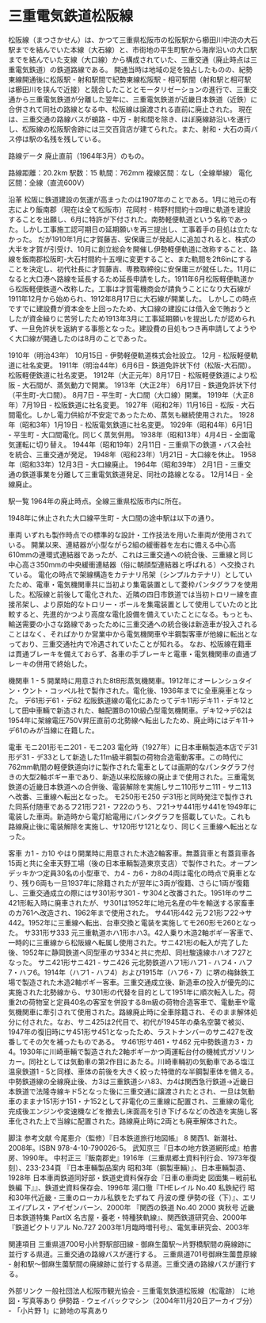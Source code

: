 # 三重電気鉄道松阪線

松阪線（まつさかせん）は、かつて三重県松阪市の松阪駅から櫛田川中流の大石駅までを結んでいた本線（大石線）と、市街地の平生町駅から海岸沿いの大口駅までを結んでいた支線（大口線）から構成されていた、三重交通（廃止時点は三重電気鉄道）の鉄道路線である。
開通当時は地域の足を独占したものの、紀勢東線開通後に松阪駅 - 射和駅間で紀勢東線松阪駅 - 相可駅間（射和駅と相可駅は櫛田川を挟んで近接）と競合したこととモータリゼーションの進行で、三重交通から三重電気鉄道が分離した翌年に、三重電気鉄道が近畿日本鉄道（近鉄）に合併されて同社の路線となる中、松阪線は譲渡される直前に廃止された。
現在は、三重交通の路線バスが蛸路 - 中万 - 射和間を除き、ほぼ廃線跡沿いを運行し、松阪線の松阪駅舎跡には三交百貨店が建てられた。また、射和・大石の両バス停は駅の名残を残している。

路線データ
廃止直前（1964年3月）のもの。

路線距離：20.2km
駅数：15
軌間：762mm
複線区間：なし（全線単線）
電化区間：全線（直流600V）

沿革
松阪に鉄道建設の気運が高まったのは1907年のことである。1月に地元の有志により飯南郡（現在は全て松阪市）花岡村 - 柿野村間約十四哩に軌道を建設することを出願し、6月に特許が下付された。南勢軽便軌道という名称であった。しかし工事施工認可期日の延期願いを再三提出し、工事着手の目処は立たなかった。
だが1910年1月に才賀藤吉、安保庸三が発起人に追加されると、株式の大半を才賀が引受け、10月に創立総会を開催し伊勢軽便軌道に改称すること、路線を飯南郡松阪町-大石村間約十五哩に変更すること、また軌間を2ft6inにすることを決定し、初代社長に才賀藤吉、専務取締役に安保庸三が就任した。11月になると大口港へ路線を延長するため延長申請をした。1911年6月松阪軽便軌道から松阪軽便鉄道へ改称した。工事は才賀電機商会が請負うことになり大石線が1911年12月から始められ、1912年8月17日に大石線が開業した。
しかしこの時点ですでに建設費が資本金を上回ったため、大口線の建設には借入金で賄おうとしたが資金繰りに苦労したため1913年3月に工事延期願いを提出したが認められず、一旦免許状を返納する事態となった。建設費の目処もつき再申請してようやく大口線が開通したのは8月のことであった。

1910年（明治43年）
10月15日 - 伊勢軽便軌道株式会社設立。
12月 - 松阪軽便軌道に社名変更。
1911年（明治44年）6月6日 - 鉄道免許状下付（松阪-大石間）。松阪軽便鉄道に社名変更。
1912年（大正元年）8月17日 - 松阪軽便鉄道により松阪 - 大石間が、蒸気動力で開業。
1913年（大正2年）
6月17日 - 鉄道免許状下付（平生町-大口間）。
8月7日 - 平生町 - 大口間（大口線）開業。
1919年（大正8年）7月19日 - 松阪鉄道に社名変更。
1927年（昭和2年）11月16日 - 松阪 - 大石間電化。しかし電力供給が不安定であったため、蒸気も継続使用された。
1928年（昭和3年）1月19日 - 松阪電気鉄道に社名変更。
1929年（昭和4年）6月1日 - 平生町 - 大口間電化。同じく蒸気併用。
1938年（昭和13年）4月4日 - 全面電気運転に切り替え。
1944年（昭和19年）2月11日 - 三重県下の鉄道・バス会社を統合、三重交通が発足。
1948年（昭和23年）1月21日 - 大口線を休止。
1958年（昭和33年）12月3日 - 大口線廃止。
1964年（昭和39年）
2月1日 - 三重交通の鉄道事業を分離して三重電気鉄道発足、同社の路線となる。
12月14日 - 全線廃止。

駅一覧
1964年の廃止時点。全線三重県松阪市内に所在。

1948年に休止された大口線平生町 - 大口間の途中駅は以下の通り。

車両
いずれも製作時点での標準的な設計・工作技法を用いた車両が使用されている。
開業以来、連結器が小型ながら2組の緩衝器を左右に備える中心高610mmの連環式連結器であったが、これは三重交通への統合後、三重線と同じ中心高さ350mmの中央緩衝連結器（俗に朝顔型連結器と呼ばれる）へ交換されている。
電化の時点で架線構造をカテナリ吊架（シンプルカテナリ）としていたため、電車・電気機関車共に当初より集電装置として菱枠パンタグラフを使用した。松阪線と前後して電化された、近隣の四日市鉄道では当初トロリー線を直接吊架し、より原始的なトロリー・ポールを集電装置として使用していたのと比較すると、先進的かつより高度な電化設備を備えていたことになる。もっとも、輸送需要の小さな路線であったために三重交通への統合後は新造車が投入されることはなく、そればかりか営業中から電気機関車や半鋼製客車が他線に転出となっており、三重交通社内で冷遇されていたことが知れる。
なお、松阪線在籍車は貫通ブレーキを備えておらず、各車の手ブレーキと電車・電気機関車の直通ブレーキの併用で終始した。

機関車
1 - 5
開業時に用意された8tB形蒸気機関車。1912年にオーレンシュタイン・ウント・コッペル社で製作された。電化後、1936年までに全車廃車となった。
デ61形デ61・デ62
松阪鉄道線の電化にあたってデキ11形デキ11・デキ12として田中車輛で新造された、軸配置Bの10t級凸型電気機関車。デキ12→デ62は1954年に架線電圧750V昇圧直前の北勢線へ転出したため、廃止時にはデキ11→デ61のみが当線に在籍した。

電車
モニ201形モニ201 - モニ203
電化時（1927年）に日本車輌製造本店でデ31形デ31 - デ33として新造した11m級半鋼製の荷物合造電動客車。この時代に762mm軌間の軽便鉄道向けに製作された電車としては画期的なパンタグラフ付きの大型2軸ボギー車であり、新造以来松阪線の廃止まで使用された。三重電気鉄道の近畿日本鉄道への合併後、電装解除を実施しサニ110形サニ111 - サニ113へ改番、三重線へ転出となった。
モ250形モ250
デ31形と同時発注で製作された同系付随車であるフ21形フ21・フ22のうち、フ21→サ441形サ441を1949年に電装した車両。新造時から電灯給電用にパンタグラフを搭載していた。これも路線廃止後に電装解除を実施し、サ120形サ121となり、同じく三重線へ転出となった。

客車
カ1 - カ10
やはり開業時に用意された木造2軸客車。無蓋貨車と有蓋貨車各15両と共に全車天野工場（後の日本車輌製造東京支店）で製作された。オープンデッキかつ定員30名の小型車で、カ4 - カ6・カ8の4両は電化の時点で廃車となり、残り6両も一旦1937年に除籍されたが翌年に3両が復籍、さらに1両が復籍し、三重交通成立の際にはサ301形サ301 - サ304と改番された。1951年のサニ421形転入時に廃車されたが、サ301は1952年に地元名産の牛を輸送する家畜車のカ761へ改造され、1962年まで使用された。
サ441形442
元フ21形フ22→サ442。1952年に三重線へ転出、台車交換と電装を実施してモ260形モ260となった。
サ331形サ333
元三重軌道ホハ1形ホハ3。42人乗り木造2軸ボギー客車で、一時的に三重線から松阪線へ転属し使用された。サニ421形の転入が完了した後、1952年に静岡鉄道へ同型車のサ334と共に売却、同社駿遠線ホハオフ27となった。
サニ421形サニ421 - サニ426
元北勢鉄道ハフ1形ハフ1 - ハフ4・ハフ7・ハフ6。1914年（ハフ1 - ハフ4）および1915年（ハフ6・7）に堺の梅鉢鉄工場で製造された木造2軸ボギー客車。三重交通成立後、新造車の投入が優先的に実施された北勢線から、サ301形の代替を目的として1951年に順次転入した。荷重2tの荷物室と定員40名の客室を併設する8m級の荷物合造客車で、電動車や電気機関車に牽引されて使用された。路線廃止時に全車除籍され、そのまま解体処分に付された。なお、サニ425は2代目で、初代が1945年の桑名空襲で被災、1947年の復旧時にサ451形サ451となったため、ラストナンバーのサニ427を改番してその欠を補ったものである。
サ461形サ461・サ462
元中勢鉄道カ3・カ4。1930年に川崎車輛で製造された2軸ボギーかつ両運転台付の機械式ガソリンカー。同社としては気動車の第2作目にあたる。川崎車輛初の気動車である塩江温泉鉄道1 - 5と同様、車体の前後を大きく絞った特徴的な半鋼製車体を備える。中勢鉄道線の全線廃止後、カ3は三重鉄道シハ83、カ4は関西急行鉄道→近畿日本鉄道で法隆寺線キド5となった後に三重交通に譲渡されたとされ、一旦は気動車のままナ151形ナ151・ナ152として非電化の三重線に配置され、三重線の電化完成後エンジンや変速機などを撤去し床面高を引き下げるなどの改造を実施し客車化された上で当線に配置された。路線廃止時に2両とも廃車解体された。

脚注
参考文献
今尾恵介（監修）『日本鉄道旅行地図帳』 8 関西1、新潮社、2008年。ISBN 978-4-10-790026-5。 
武知京三『日本の地方鉄道網形成』柏書房、1990年。 
中村正三『飯南郡史』1916年（三重県郷土資料刊行会、1973年復刻）、233-234頁
『日本車輛製品案内 昭和3年（鋼製車輛）』、日本車輛製造、1928年
日本車両鉄道同好部・鉄道史資料保存会『日車の車両史 図面集－戦前私鉄編 下』』、鉄道史資料保存会、1996年
湯口徹『THEレイル No.40 私鉄紀行 昭和30年代近畿・三重のローカル私鉄をたずねて 丹波の煙 伊勢の径（下）』、エリエイ/プレス・アイゼンバーン、2000年
『関西の鉄道 No.40 2000 爽秋号 近畿日本鉄道特集 PartIX 名古屋・養老・特種狭軌線』、関西鉄道研究会、2000年
『鉄道ピクトリアル No.727 2003年1月臨時増刊号』、電気車研究会、2003年

関連項目
三重県道700号小片野駅部田線 - 御麻生薗駅〜片野橋駅間の廃線跡に並行する県道。三重交通の路線バスが運行する。
三重県道701号御麻生薗豊原線 - 射和駅〜御麻生薗駅間の廃線跡に並行する県道。三重交通の路線バスが運行する。

外部リンク
一般社団法人松阪市観光協会 - 三重電気鉄道松阪線（松電跡） に地図・写真等あり
伊勢路 - ウェイバックマシン（2004年11月20日アーカイブ分） - 「小片野 1」に跡地の写真あり